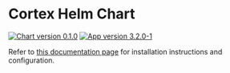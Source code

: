# Cortex Helm Chart

[![Chart version 0.1.0](https://img.shields.io/badge/Chart_version-0.1.0-blue.svg?logo=helm)](https://github.com/StrangeBeeCorp/helm-charts/releases/tag/cortex-0.1.0) [![App version 3.2.0-1](https://img.shields.io/badge/App_version-3.2.0--1-blue)](https://github.com/TheHive-Project/Cortex/releases/tag/3.2.0)

Refer to [this documentation page](https://docs.strangebee.com/cortex/installation-and-configuration/deploy-cortex-on-kubernetes/) for installation instructions and configuration.
